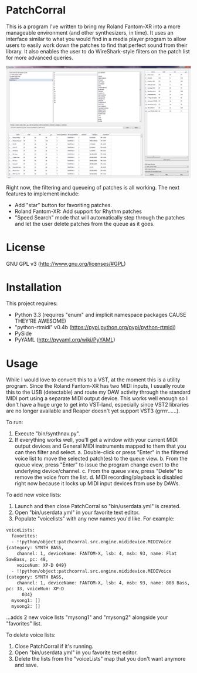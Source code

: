 PatchCorral
===========
This is a program I've written to bring my Roland Fantom-XR into a more manageable environment (and other synthesizers, in time).  It uses an interface similar to what you would find in a media player program to allow users to easily work down the patches to find that perfect sound from their library.  It also enables the user to do WireShark-style filters on the patch list for more advanced queries.

![PatchCorral Screenshot](./screenshot.png "Screenshot")

Right now, the filtering and queueing of patches is all working.  The next features to implement include:
 - Add "star" button for favoriting patches.
 - Roland Fantom-XR: Add support for Rhythm patches
 - "Speed Search" mode that will automatically step through the patches and let the user delete patches from the queue as it goes.

License
=======
GNU GPL v3 (http://www.gnu.org/licenses/#GPL)

Installation
============
This project requires:
 - Python 3.3 (requires "enum" and implicit namespace packages CAUSE THEY'RE AWESOME)
 - "python-rtmidi" v0.4b (https://pypi.python.org/pypi/python-rtmidi)
 - PySide
 - PyYAML (http://pyyaml.org/wiki/PyYAML)

Usage
=====
While I would love to convert this to a VST, at the moment this is a utility program.  Since the Roland Fantom-XR has two MIDI inputs, I usually route this to the USB (detectable) and route my DAW activity through the standard MIDI port using a separate MIDI output device.  This works well enough so I don't have a huge urge to get into VST-land, especially since VST2 libraries are no longer available and Reaper doesn't yet support VST3 (grrrr......).

To run:
1. Execute "bin/synthnav.py".
2. If everything works well, you'll get a window with your current MIDI output devices and General MIDI instruments mapped to them that you can then filter and select.
    a.  Double-click or press "Enter" in the filtered voice list to move the selected patch(es) to the queue view.
    b.  From the queue view, press "Enter" to issue the program change event to the underlying device/channel.
    c.  From the queue view, press "Delete" to remove the voice from the list.
    d.  MIDI recording/playback is disabled right now because it locks up MIDI input devices from use by DAWs.

To add new voice lists:
1. Launch and then close PatchCorral so "bin/userdata.yml" is created.
2. Open "bin/userdata.yml" in your favorite text editor.
3. Populate "voicelists" with any new names you'd like.  For example:

```
voiceLists:
  favorites:
  - !!python/object:patchcorral.src.engine.mididevice.MIDIVoice {category: SYNTH BASS,
    channel: 1, deviceName: FANTOM-X, lsb: 4, msb: 93, name: Flat SawBass, pc: 48,
    voiceNum: XP-D 049}
  - !!python/object:patchcorral.src.engine.mididevice.MIDIVoice {category: SYNTH BASS,
    channel: 1, deviceName: FANTOM-X, lsb: 4, msb: 93, name: 808 Bass, pc: 33, voiceNum: XP-D
      034}
  mysong1: []
  mysong2: []
```

   ...adds 2 new voice lists "mysong1" and "mysong2" alongside your "favorites" list.

To delete voice lists:
1. Close PatchCorral if it's running.
2. Open "bin/userdata.yml" in you favorite text editor.
3. Delete the lists from the "voiceLists" map that you don't want anymore and save.
